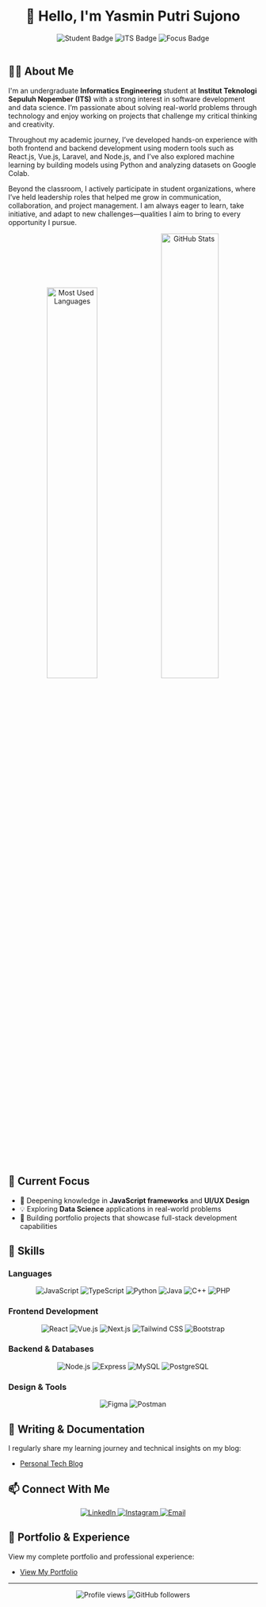 # <div align="center">👋 Hello, I'm Yasmin Putri Sujono</div>

<div align="center">
  <img src="https://img.shields.io/badge/Role-Informatics%20Engineering%20Student-blue" alt="Student Badge"/>
  <img src="https://img.shields.io/badge/Institution-Institut%20Teknologi%20Sepuluh%20Nopember-orange" alt="ITS Badge"/>
  <img src="https://img.shields.io/badge/Focus-Software%20Development%20%7C%20UI%2FUX%20Design%20%7C%20Data-blue" alt="Focus Badge"/>
</div>

<br />

## 👩‍💻 About Me
I'm an undergraduate  **Informatics Engineering** student at **Institut Teknologi Sepuluh Nopember (ITS)** with a strong interest in software development and data science. I’m passionate about solving real-world problems through technology and enjoy working on projects that challenge my critical thinking and creativity. <br>

Throughout my academic journey, I’ve developed hands-on experience with both frontend and backend development using modern tools such as React.js, Vue.js, Laravel, and Node.js, and I’ve also explored machine learning by building models using Python and analyzing datasets on Google Colab. <br>

Beyond the classroom, I actively participate in student organizations, where I’ve held leadership roles that helped me grow in communication, collaboration, and project management. I am always eager to learn, take initiative, and adapt to new challenges—qualities I aim to bring to every opportunity I pursue. <br>



<div align="center">
  <img src="https://github-readme-stats.vercel.app/api/top-langs/?username=yyasminputri&theme=tokyonight&hide_border=true&layout=compact" width="45%" alt="Most Used Languages"/>
  <img src="https://github-readme-stats.vercel.app/api?username=yyasminputri&show_icons=true&theme=tokyonight&hide_border=true" width="48%" alt="GitHub Stats"/>
</div>

## 🚀 Current Focus

- 🌱 Deepening knowledge in **JavaScript frameworks** and **UI/UX Design**
- 💡 Exploring **Data Science** applications in real-world problems
- 🔧 Building portfolio projects that showcase full-stack development capabilities

## 💼 Skills

### Languages
<div align="center">
  <img src="https://img.shields.io/badge/JavaScript-F7DF1E?style=for-the-badge&logo=javascript&logoColor=black" alt="JavaScript"/>
  <img src="https://img.shields.io/badge/TypeScript-3178C6?style=for-the-badge&logo=typescript&logoColor=white" alt="TypeScript"/>
  <img src="https://img.shields.io/badge/Python-3776AB?style=for-the-badge&logo=python&logoColor=white" alt="Python"/>
  <img src="https://img.shields.io/badge/Java-ED8B00?style=for-the-badge&logo=java&logoColor=white" alt="Java"/>
  <img src="https://img.shields.io/badge/C%2B%2B-00599C?style=for-the-badge&logo=c%2B%2B&logoColor=white" alt="C++"/>
  <img src="https://img.shields.io/badge/PHP-777BB4?style=for-the-badge&logo=php&logoColor=white" alt="PHP"/>
</div>

### Frontend Development
<div align="center">
  <img src="https://img.shields.io/badge/React-61DAFB?style=for-the-badge&logo=react&logoColor=black" alt="React"/>
  <img src="https://img.shields.io/badge/Vue.js-4FC08D?style=for-the-badge&logo=vue.js&logoColor=white" alt="Vue.js"/>
  <img src="https://img.shields.io/badge/Next.js-000000?style=for-the-badge&logo=next.js&logoColor=white" alt="Next.js"/>
  <img src="https://img.shields.io/badge/Tailwind_CSS-38B2AC?style=for-the-badge&logo=tailwind-css&logoColor=white" alt="Tailwind CSS"/>
  <img src="https://img.shields.io/badge/Bootstrap-7952B3?style=for-the-badge&logo=bootstrap&logoColor=white" alt="Bootstrap"/>
</div>

### Backend & Databases
<div align="center">
  <img src="https://img.shields.io/badge/Node.js-339933?style=for-the-badge&logo=node.js&logoColor=white" alt="Node.js"/>
  <img src="https://img.shields.io/badge/Express-000000?style=for-the-badge&logo=express&logoColor=white" alt="Express"/>
  <img src="https://img.shields.io/badge/MySQL-4479A1?style=for-the-badge&logo=mysql&logoColor=white" alt="MySQL"/>
  <img src="https://img.shields.io/badge/PostgreSQL-336791?style=for-the-badge&logo=postgresql&logoColor=white" alt="PostgreSQL"/>
</div>

### Design & Tools
<div align="center">
  <img src="https://img.shields.io/badge/Figma-F24E1E?style=for-the-badge&logo=figma&logoColor=white" alt="Figma"/>
  <img src="https://img.shields.io/badge/Postman-FF6C37?style=for-the-badge&logo=postman&logoColor=white" alt="Postman"/>
</div>

## 📝 Writing & Documentation

I regularly share my learning journey and technical insights on my blog:
- [Personal Tech Blog](https://ppb-g-yasminps.blogspot.com/)

## 📫 Connect With Me

<div align="center">
  <a href="https://linkedin.com/in/yasmin-putri-sujono-4a529024a/" target="_blank">
    <img src="https://img.shields.io/badge/LinkedIn-0077B5?style=for-the-badge&logo=linkedin&logoColor=white" alt="LinkedIn"/>
  </a>
  <a href="https://www.instagram.com/yyasminputri/" target="_blank">
    <img src="https://img.shields.io/badge/Instagram-E4405F?style=for-the-badge&logo=instagram&logoColor=white" alt="Instagram"/>
  </a>
  <a href="mailto:yasminputri3101@gmail.com">
    <img src="https://img.shields.io/badge/Email-D14836?style=for-the-badge&logo=gmail&logoColor=white" alt="Email"/>
  </a>
</div>

## 📄 Portfolio & Experience

View my complete portfolio and professional experience:
- [View My Portfolio](https://www.canva.com/design/DAGj9NGHqNw/8rFiUAiMaWvKL9OkAjA0Fw/view)

---

<div align="center">
  <img src="https://komarev.com/ghpvc/?username=yyasminputri&color=blueviolet" alt="Profile views"/>
  <img src="https://img.shields.io/github/followers/yyasminputri?label=Followers&style=social" alt="GitHub followers"/>
</div>
